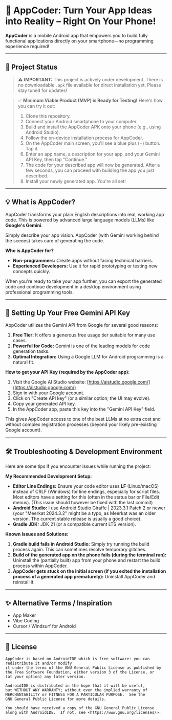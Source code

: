 # 📱 AppCoder: Turn Your App Ideas into Reality – Right On Your Phone!

**AppCoder** is a mobile Android app that empowers you to build fully functional applications directly on your smartphone—no programming experience required!

---

## 🚀 Project Status

> ⚠️ **IMPORTANT:** This project is actively under development. There is no downloadable `.apk` file available for direct installation yet. Please stay tuned for updates!

> ✅ **Minimum Viable Product (MVP) is Ready for Testing!**
> Here's how you can try it out:
> 1. Clone this repository.
> 2. Connect your Android smartphone to your computer.
> 3. Build and install the AppCoder APK onto your phone (e.g., using Android Studio).
> 4. Follow the on-device installation process for AppCoder.
> 5. On the AppCoder main screen, you'll see a blue plus (+) button. Tap it.
> 6. Enter an app name, a description for your app, and your Gemini API Key, then tap "Continue."
> 7. The code for your described app will now be generated. After a few seconds, you can proceed with building the app you just described.
> 8. Install your newly generated app. You're all set!

---

## 💡 What is AppCoder?

AppCoder transforms your plain English descriptions into real, working app code. This is powered by advanced large language models (LLMs) like **Google's Gemini**.

Simply describe your app vision. AppCoder (with Gemini working behind the scenes) takes care of generating the code.

**Who is AppCoder for?**
*   **Non-programmers:** Create apps without facing technical barriers.
*   **Experienced Developers:** Use it for rapid prototyping or testing new concepts quickly.

When you're ready to take your app further, you can export the generated code and continue development in a desktop environment using professional programming tools.

---

## 🔑 Setting Up Your Free Gemini API Key

AppCoder utilizes the Gemini API from Google for several good reasons:
1.  **Free Tier:** It offers a generous free usage tier suitable for many use cases.
2.  **Powerful for Code:** Gemini is one of the leading models for code generation tasks.
3.  **Optimal Integration:** Using a Google LLM for Android programming is a natural fit.

**How to get your API Key (required by the AppCoder app):**
1.  Visit the Google AI Studio website: [https://aistudio.google.com/](https://aistudio.google.com/)
2.  Sign in with your Google account.
3.  Click on "Create API key" (or a similar option; the UI may evolve).
4.  Copy your generated API key.
5.  In the AppCoder app, paste this key into the "Gemini API Key" field.

This gives AppCoder access to one of the best LLMs at no extra cost and without complex registration processes (beyond your likely pre-existing Google account).

---

## 🛠️ Troubleshooting & Development Environment

Here are some tips if you encounter issues while running the project:

**My Recommended Development Setup:**
*   **Editor Line Endings:** Ensure your code editor uses **LF** (Linux/macOS) instead of CRLF (Windows) for line endings, especially for script files. Most editors have a setting for this (often in the status bar or File/Edit menus). (This issue should however be fixed with the last commit)
*   **Android Studio:** I use Android Studio Giraffe | 2023.3.1 Patch 2 or newer (your "Meerkat 2024.3.2" might be a typo, as Meerkat was an older version. The current stable release is usually a good choice).
*   **Gradle JDK:** JDK 21 (or a compatible current LTS version).

**Known Issues and Solutions:**
1.  **Gradle build fails in Android Studio:** Simply try running the build process again. This can sometimes resolve temporary glitches.
2.  **Build of the generated app on the phone fails (during the terminal run):** Uninstall the (partially built) app from your phone and restart the build process within AppCoder.
3.  **AppCoder gets stuck on the initial screen (if you exited the installation process of a generated app prematurely):** Uninstall AppCoder and reinstall it.

---

## ✨ Alternative Terms / Inspiration

*   App Maker
*   Vibe Coding
*   Cursor / Windsurf for Android

---

## 📜 License


```
AppCoder is based on AndroidIDE which is free software: you can redistribute it and/or modify
it under the terms of the GNU General Public License as published by
the Free Software Foundation, either version 3 of the License, or
(at your option) any later version.

AndroidIDE is distributed in the hope that it will be useful,
but WITHOUT ANY WARRANTY; without even the implied warranty of
MERCHANTABILITY or FITNESS FOR A PARTICULAR PURPOSE.  See the
GNU General Public License for more details.

You should have received a copy of the GNU General Public License
along with AndroidIDE.  If not, see <https://www.gnu.org/licenses/>.
```
